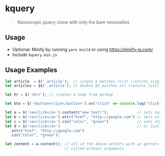
# kquery

> Nanoscopic jquery clone with only the bare necessities

## Usage
- Optional: Minify by running `yarn build` or using https://minify-js.com/
- Include `kquery.min.js`

## Usage Examples
```js
let article  = $('.article');  // single $ matches first (returns single element)
let articles = $$('.article'); // double $$ matches all (returns list)

let hr = $('<hr>'); // creates a node from markup

let btn = $('<button>click</button>').on("click" => console.log("click")); // handles events

let a = $('<a>click</a>').content("new text!");             // sets text content
let b = $('<a>click</a>').attr("href", "http://google.com") // sets attributes
let c = $('<a>click</a>').css("color", "green")             // sets style
let d = $('<a>click</a>')                                   // or just use chaining
  .attr("href", "http://google.com")
  .css("color", "green");

let content = a.content(); // all of the above setters work as getters when
                           // called without arguments
```
